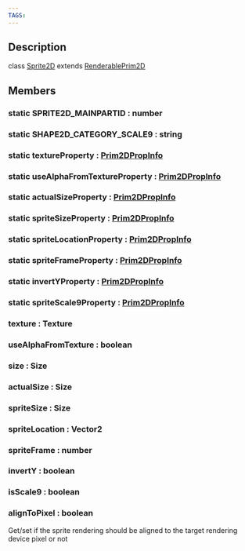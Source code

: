 ```yaml
---
TAGS:
---
```

## Description

class [Sprite2D](/classes/2.0/Sprite2D) extends [RenderablePrim2D](/classes/2.0/RenderablePrim2D)



## Members

### static SPRITE2D_MAINPARTID : number



### static SHAPE2D_CATEGORY_SCALE9 : string



### static textureProperty : [Prim2DPropInfo](/classes/2.0/Prim2DPropInfo)



### static useAlphaFromTextureProperty : [Prim2DPropInfo](/classes/2.0/Prim2DPropInfo)



### static actualSizeProperty : [Prim2DPropInfo](/classes/2.0/Prim2DPropInfo)



### static spriteSizeProperty : [Prim2DPropInfo](/classes/2.0/Prim2DPropInfo)



### static spriteLocationProperty : [Prim2DPropInfo](/classes/2.0/Prim2DPropInfo)



### static spriteFrameProperty : [Prim2DPropInfo](/classes/2.0/Prim2DPropInfo)



### static invertYProperty : [Prim2DPropInfo](/classes/2.0/Prim2DPropInfo)



### static spriteScale9Property : [Prim2DPropInfo](/classes/2.0/Prim2DPropInfo)



### texture : Texture



### useAlphaFromTexture : boolean



### size : Size



### actualSize : Size



### spriteSize : Size



### spriteLocation : Vector2



### spriteFrame : number



### invertY : boolean



### isScale9 : boolean



### alignToPixel : boolean

Get/set if the sprite rendering should be aligned to the target rendering device pixel or not

